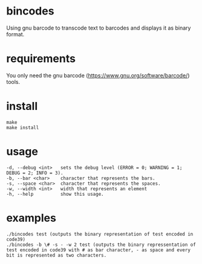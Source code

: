 # bincodes
Using gnu barcode to transcode text to barcodes and displays it as binary format.

# requirements

You only need the gnu barcode (https://www.gnu.org/software/barcode/) tools.

# install

```
make
make install
```

# usage

```
-d, --debug <int>   sets the debug level (ERROR = 0; WARNING = 1; DEBUG = 2; INFO = 3).
-b, --bar <char>    character that represents the bars.
-s, --space <char>  character that represents the spaces.
-w, --width <int>   width that represents an element
-h, --help          show this usage.
```

# examples

```
./bincodes test (outputs the binary representation of test encoded in code39)
./bincodes -b \# -s - -w 2 test (outputs the binary repressentation of test encoded in code39 with # as bar character, - as space and every bit is represented as two characters.
